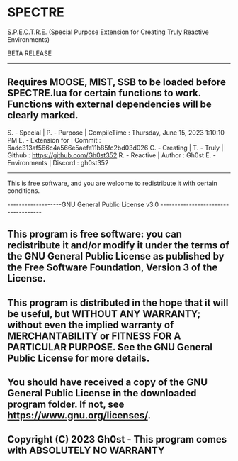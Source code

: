 # SPECTRE

S.P.E.C.T.R.E. (Special Purpose Extension for Creating Truly Reactive Environments)

BETA RELEASE

------------------------------------------------------------------------------------------
Requires MOOSE, MIST, SSB to be loaded before SPECTRE.lua for certain functions to work.
Functions with external dependencies will be clearly marked.
------------------------------------------------------------------------------------------

S. - Special         |
P. - Purpose         | CompileTime : Thursday, June 15, 2023 1:10:10 PM
E. - Extension for   |      Commit : 6adc313af566c4a566e5aefe11b85fc2bd03d026
C. - Creating        |
T. - Truly           |      Github : https://github.com/Gh0st352
R. - Reactive        |      Author : Gh0st
E. - Environments    |     Discord : gh0st352

------------------------------------------------------------------------------------------

This is free software, and you are welcome to redistribute it with certain conditions.

-------------------GNU General Public License v3.0 ------------------------------------

This program is free software: you can redistribute it and/or modify it under the terms 
of the GNU General Public License as published by the Free Software Foundation, 
Version 3 of the License.
--
This program is distributed in the hope that it will be useful, but WITHOUT ANY WARRANTY;
without even the implied warranty of MERCHANTABILITY or FITNESS FOR A PARTICULAR PURPOSE.
See the GNU General Public License for more details.
--
You should have received a copy of the GNU General Public License in the downloaded 
program folder.  If not, see https://www.gnu.org/licenses/.
--
Copyright (C) 2023 Gh0st - This program comes with ABSOLUTELY NO WARRANTY
------------------------------------------------------------------------------------------
